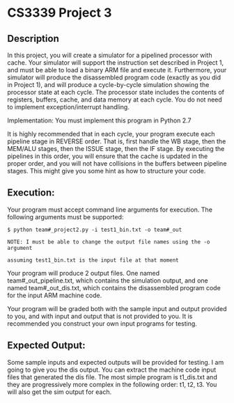 # CS3339 Project 3
## Description
In this project, you will create a simulator for a pipelined processor with cache.  Your simulator will support the instruction set described in Project 1, and must be able to load a binary ARM file and execute it.  Furthermore, your simulator will produce the disassembled program code (exactly as you did in Project 1), and will produce a cycle-by-cycle simulation showing the processor state at each cycle.  The processor state includes the contents of registers, buffers, cache, and data memory at each cycle. You do not need to implement exception/interrupt handling.

Implementation: You must implement this program in Python 2.7

It is highly recommended that in each cycle, your program execute each pipeline stage in REVERSE order.  That is, first handle the WB stage, then the MEM/ALU stages, then the ISSUE stage, then the IF stage.  By executing the pipelines in this order, you will ensure that the cache is updated in the proper order, and you will not have collisions in the buffers between pipeline stages.  This might give you some hint as how to structure your code.

## Execution:
Your program must accept command line arguments for execution.  The following arguments must be supported:  

	$ python team#_project2.py -i test1_bin.txt -o team#_out

	NOTE: I must be able to change the output file names using the -o argument

	assuming test1_bin.txt is the input file at that moment
	

Your program will produce 2 output files.  One named team#_out_pipeline.txt, which contains the simulation output, and one named team#_out_dis.txt, which contains the disassembled program code for the input ARM machine code.

Your program will be graded both with the sample input and output provided to you, and with input and output that is not provided to you.  It is recommended you construct your own input programs for testing.

## Expected Output:
Some sample inputs and expected outputs will be provided for testing.  I am going to give you the dis output.  You can extract the machine code input files that generated the dis file.  The most simple program is t1_dis.txt and they are progressively more complex in the following order: t1, t2, t3.  You will also get the sim output for each.
